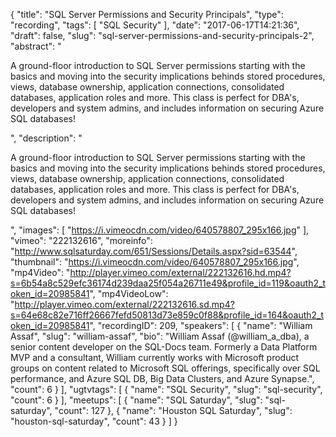 {
  "title": "SQL Server Permissions and Security Principals",
  "type": "recording",
  "tags": [
    "SQL Security"
  ],
  "date": "2017-06-17T14:21:36",
  "draft": false,
  "slug": "sql-server-permissions-and-security-principals-2",
  "abstract": "<p>A ground-floor introduction to SQL Server permissions starting with the basics and moving into the security implications behinds stored procedures, views, database ownership, application connections, consolidated databases, application roles and more. This class is perfect for DBA's, developers and system admins, and includes information on securing Azure SQL databases!</p>",
  "description": "<p>A ground-floor introduction to SQL Server permissions starting with the basics and moving into the security implications behinds stored procedures, views, database ownership, application connections, consolidated databases, application roles and more. This class is perfect for DBA's, developers and system admins, and includes information on securing Azure SQL databases!</p>",
  "images": [
    "https://i.vimeocdn.com/video/640578807_295x166.jpg"
  ],
  "vimeo": "222132616",
  "moreinfo": "http://www.sqlsaturday.com/651/Sessions/Details.aspx?sid=63544",
  "thumbnail": "https://i.vimeocdn.com/video/640578807_295x166.jpg",
  "mp4Video": "http://player.vimeo.com/external/222132616.hd.mp4?s=6b54a8c529efc36174d239daa25f054a26711e49&profile_id=119&oauth2_token_id=20985841",
  "mp4VideoLow": "http://player.vimeo.com/external/222132616.sd.mp4?s=64e68c82e716ff26667fefd50813d73e859c0f88&profile_id=164&oauth2_token_id=20985841",
  "recordingID": 209,
  "speakers": [
    {
      "name": "William Assaf",
      "slug": "william-assaf",
      "bio": "William Assaf (@william_a_dba), a senior content developer on the SQL-Docs team. Formerly a Data Platform MVP and a consultant, William currently works with Microsoft product groups on content related to Microsoft SQL offerings, specifically over SQL performance, and Azure SQL DB, Big Data Clusters, and Azure Synapse.",
      "count": 6
    }
  ],
  "ugtvtags": [
    {
      "name": "SQL Security",
      "slug": "sql-security",
      "count": 6
    }
  ],
  "meetups": [
    {
      "name": "SQL Saturday",
      "slug": "sql-saturday",
      "count": 127
    },
    {
      "name": "Houston SQL Saturday",
      "slug": "houston-sql-saturday",
      "count": 43
    }
  ]
}